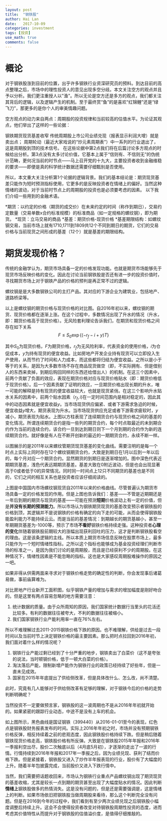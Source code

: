 ```yaml
---
layout: post
title:  "钢铁股"
author: Hai Lan
date:   2017-10-09
categories: investment
tags: [投资]
use_math: true
comments: false
---
```


# 概论

对于钢铁股涨到目前的位置，出乎许多钢铁行业资深研究员的预料。到达目前的高点整理之后，市场中的理性投资人的意见出现多空分歧。本文关注空方的观点并且予以分析。我们更注重授人以"渔"。所以无论是空方还是多方的观点，我们都关注其背后的逻辑，以及逻辑产生的机制。至于最终赏“鱼”的是喜欢“红锦鲤”还是“绿飞刀”，那更多的是你个人的审美情趣问题。

空方观点的动力来自两点：周期股的投资规律和当前较高的估值水平。为论证其观点，他们举出了这样的一些论据：

钢铁期货现货基差收窄
传统周期股上市公司业绩兑现（报表显示利润大增）就是卖出点；
周期轮动（最近大家戏说的“炒元素周期表”）中一系列的行业退出了，这是周期股到顶的技术信号。
在这些论据中第2点我们将在后篇讨论多方观点的时候给出分析。第3点没有太多讨论价值，它基本上属于“信则有、不信则无”的伪统计范畴，更何况当前的时节点——马上召开党的十九大，主要投资者收到金融维稳的要求——即便是真的科学统计数据还需要仔细甄别是否使用。

所以，本文重大关注分析第1个论据的逻辑背景。我们的基本结论是：期货现货基差只能作为短时预测指标使用，它更多的是反映投资者在情绪上的偏好。当然这种情绪的波动，对于当前时节点上的周期股的投资也是必须要考虑的因素。
以下我们介绍一些用到的金融术语。

*期货：以约定的价格（期货的成交价）在未来约定的时间（称作到期日），交易约定数量（交易单数x合约标准规模）的标准商品（如一定规格的螺纹钢），即为期货。
*现货：立马交易的商品
*基差：期货价格-现货价格
*基差期限结构：如螺纹钢交易，当前市场上就有1710,1711到1809共12个不同到期日的期货，它们的交易价格与当前现货之间形成的基差（12个）就是基差的期限结构。

# 期货发现价格？


传统的金融学认为，期货市场具备一定的价格发现功能。也就是期货市场能够先于现货市场反映价格的变化。因此在讨论当前钢铁股是否还有进一步的投资价值时，寻找期货市场上对于钢铁产品的价格的预判是再正常不过的逻辑。

螺纹钢是是大多数钢铁公司的主打产品。其对应的下游企业为建筑业，包括地产、道路桥梁等。

以上是螺纹钢的期货价格与现货价格的对比图。自2016年初以来，螺纹钢的期货、现货价格都在逐渐上涨。在这个过程中，多数情况出现了升水的情况（升水，即：期货价格高于现货价格）。无风险套利理论告诉我们，在期货和现货价格之间存在如下关系
​
$$
F \leq S_0 \exp\{(-r_f - i+y)T \}
$$

其中$S_0$为现货价格，$F$为期货价格，$r_f$为无风险利率，代表资金的使用价格，$i$为仓促成本，$y$为持有现货的便宜收益。比如房地产开发企业持有现货可以立即投入生产使用，从而节约了时间和人力成本，而这些都将归结为便宜收益。之所以是小于等于的关系，是因为大多数市场不存在商品现货做空（即，不实际拥有、但是借别人的东西来卖掉，到期后购回同样的东西还给借出人）的机制。在这三个因素中，前两个贡献了负面的效应，表现在期货价格对应与现货价格贴水（即：期货价格低于现货价格）。后一个因素贡献了证明的效应，一旦期货价格出现长期的升水，唯一可能的解释是持有现货的便宜收益较大，也就是现货紧俏。在这三个影响升水贴水关系的因素中，前两个贴水因素（$r_f,i$)在一定时间范围内是相对稳定的，因此其中的动态因素就是便宜收益$y$。当市场现货供应偏紧、或者下游需求急迫的时候，便宜收益$y$增大，期货表现为升水。当市场现货供应充足或者下游需求疲软时，$y$减小，期货表现为贴水。上图以方柱表现了连续期货合约与现货价格之间的基差的变化情况。所谓连续期货合约是指一些列的期货合约，每个时点取最近的未到期合约作为当前的连续合约，该合约一旦到达到期日则下一个月到期的合约作为新的连续期货合约。就好像是有人在不断开创新的最近的一期期货合约，永续不断一样。



以图展示的是2011年以来螺纹管期货现货基差的变化曲线。需要注明的是每一个时点上实际上同时存在12个螺纹钢期货合约，大致是到期日在1月以后到一年以后的，每个月对应一个期货合约。显然期货的到期日是逐渐增加的。图中深色代表近期期货基差，浅色代表远期期货基差。基差大致在0附近波动，但是也会出现显著高于0或者低于0的异常情况。同时同一时间点上12只不同期货的基差也是不同的，它们之间的相互关系也是投资者应该仔细阅读的。



上图是中国国内市场螺纹钢现货自2011年以来的价格曲线。尽管普遍认为期货市场具备一定的价格发现的作用。但是上图也告诉我们：基差——不管是近期期还是一年后到期的期货与现货的基差——可能在预测**短期**价格波动上有一定的价值，但是**并没有长期的预测能力**。所以市场认为钢铁期货现货的基差改变预示者钢铁股的价格到顶，其逻辑并不是说钢铁的价格有确定的向下走的可能，从而会使得钢铁股能盈利能力不能持续云云。而是当前的基差情况：到期越长的期货基越小，甚至一年期期货基差为-1000等，预示了市场**不看好**钢铁价格持续走强。这种投资者**心理的变化**伴随着钢铁股前期较大的涨幅出现获利回吐的压力，这才是判断钢铁股看空的理由。这是该条逻辑的主线。所以本质上期货市场信息反映在股票市场上，最多只能作为一个短时情绪性指标。之所以这个指标也能够成为基金投资经理们判断市场的标准之一，是因为我们讨论的是周期股，而且是已经获利不少的周期股。在这种情况下，情绪性因素是不能忽略的指标。这也是大家感叹周期股难操作的原因之一吧。

如果非得从供需两面来寻求对于钢铁价格走势的确定性的判断，你会发现事后诸葛易做，事前庙算难为。




对比房地产行业新开工面积图，似乎钢铁产量的增加与需求的增加幅度是刚好吻合的。但是这里有两点容易忽略的地方需要注意：

1. 统计数据的质量。由于众所周知的原因，我们国家统计数据行当里头的花活还比较多。有利的数据往往被夸大，不利的数据往往被缩小。
2. 我们国家钢铁行业产能利用率一直在76%左右。

所以不难理解过去2011-2015钢铁价格下跌的原因。也不难理解，供给是过去一段时间以及当前时节上决定钢铁价格的最主要因素。那么把时点拉回到2016年初，我们面对着什么样的情况呢？

1. 钢铁行业产能过剩已经到了十分严重的地步，钢铁卖出了白菜价（这不是夸张的说法，当时顿钢价格，低于一顿大白菜的价格）。
2. 淘汰落后产能，限制新增产能作为钢铁行业的政策已经持续了好些年，但是一直未见成效。
3. 国家在2015年年底提出了供给侧改革，但是具体改什么、怎么改，尚不清楚。

此时，究竟有几人能够对于供给侧改革有足够的理解，对于钢铁今后的价格的走势判断明确呢？

当然投资不一定要做预言家，钢铁股的这一波周期也不是从2016年年初就开始的。如果紧密的跟踪行业动态，中途不是没有上车的机会。

如上图所示，黑色曲线是国证钢铁（399440）从2016-01-01至今的表现，红色点是钢铁股财务报表发布的时间。实际上2016年年初之时，市场并没有预期钢铁价格反弹，相反持续着之前的悲观态度，因此钢铁股价格持续下跌。但是稍后随着钢铁现货价格走高，钢铁股价格有所反弹。大致是在钢铁股2015年年报和2016年一季报利空出尽，股价二次触底以后（4月底5月初），才逐渐的走出了一波的行情。行情持续到2016年年报和2017年一季报之后，因为业绩兑现、获利了结而价格下跌。但是紧接着，钢铁股又进入了炒作半年报表现的行业，股价有了大幅度的上升。随着半年包披露完成，当前股价又进入下跌行情中。

当然，我们需要把话题收回来，市场认为钢铁行业重点产品螺纹钢出现了期货现货的基差收缩，尤其是较长一点到期的期货甚至出现了大幅度贴水的情况。因此判断**情绪上**钢铁股做多的热情消失。这是没有问题的，但是还是需要强调是，这是情绪上的判断。如果市场依旧把钢铁股当做周期股来看待，那么这个判断完全没有问题。但是在2016到今年的过程中，我们看到有至少两次业绩兑现之后钢铁股小幅度调整后持续上升。这会不会使得投资者改变对待钢铁股周期性投资的态度，进而考虑其价值特性从而提升对于钢铁股的估值溢价度，是值得仔细推敲的。
